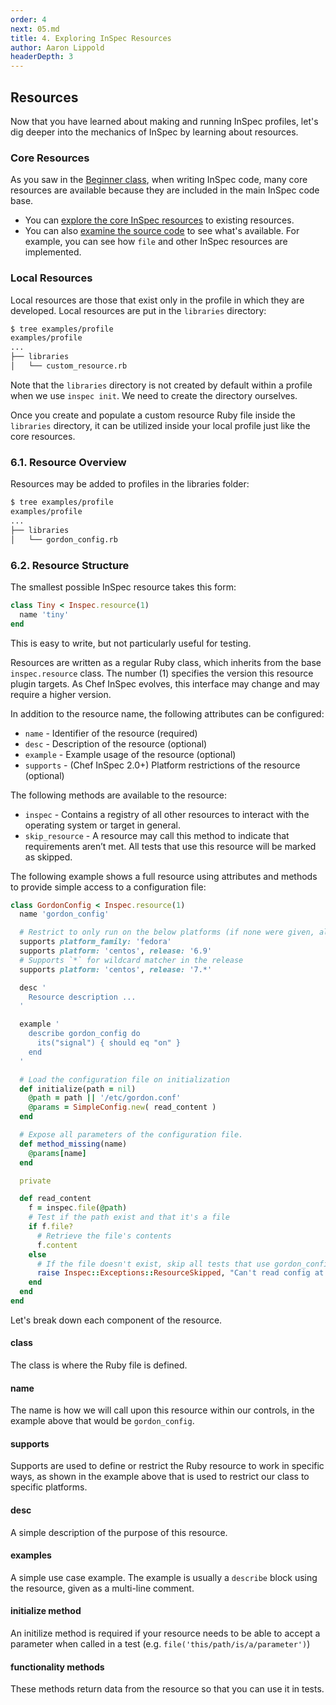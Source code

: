 ```yaml
---
order: 4
next: 05.md
title: 4. Exploring InSpec Resources
author: Aaron Lippold
headerDepth: 3
---
```


## Resources

Now that you have learned about making and running InSpec profiles, let's dig deeper into the mechanics of InSpec by learning about resources.

### Core Resources

As you saw in the [Beginner class](../beginner/README.md), when writing InSpec code, many core resources are available because they are included in the main InSpec code base.

* You can [explore the core InSpec resources](https://www.inspec.io/docs/reference/resources/) to existing resources.
* You can also [examine the source code](https://github.com/inspec/inspec/tree/master/lib/inspec/resources) to see what's available. For example, you can see how `file` and other InSpec resources are implemented.

### Local Resources
Local resources are those that exist only in the profile in which they are developed. Local resources are put in the `libraries` directory:
```bash
$ tree examples/profile
examples/profile
...
├── libraries
│   └── custom_resource.rb
```
Note that the `libraries` directory is not created by default within a profile when we use `inspec init`. We need to create the directory ourselves.

Once you create and populate a custom resource Ruby file inside the `libraries` directory, it can be utilized inside your local profile just like the core resources.

### 6.1. Resource Overview

Resources may be added to profiles in the libraries folder:
```bash
$ tree examples/profile
examples/profile
...
├── libraries
│   └── gordon_config.rb
```

### 6.2. Resource Structure

The smallest possible InSpec resource takes this form:

```ruby
class Tiny < Inspec.resource(1)
  name 'tiny'
end
```

This is easy to write, but not particularly useful for testing.

Resources are written as a regular Ruby class, which inherits from the base `inspec.resource` class. The number (1) specifies the version this resource plugin targets. As Chef InSpec evolves, this interface may change and may require a higher version.

In addition to the resource name, the following attributes can be configured:

- `name` - Identifier of the resource (required)  
- `desc` - Description of the resource (optional)  
- `example` - Example usage of the resource (optional)  
- `supports` - (Chef InSpec 2.0+) Platform restrictions of the resource (optional)  

The following methods are available to the resource:

- `inspec` - Contains a registry of all other resources to interact with the operating system or target in general.
- `skip_resource` - A resource may call this method to indicate that requirements aren’t met. All tests that use this resource will be marked as skipped.

The following example shows a full resource using attributes and methods to provide simple access to a configuration file:
```ruby
class GordonConfig < Inspec.resource(1)
  name 'gordon_config'

  # Restrict to only run on the below platforms (if none were given, all OS's supported)
  supports platform_family: 'fedora'
  supports platform: 'centos', release: '6.9'
  # Supports `*` for wildcard matcher in the release
  supports platform: 'centos', release: '7.*'

  desc '
    Resource description ...
  '

  example '
    describe gordon_config do
      its("signal") { should eq "on" }
    end
  '

  # Load the configuration file on initialization
  def initialize(path = nil)
    @path = path || '/etc/gordon.conf'
    @params = SimpleConfig.new( read_content )
  end

  # Expose all parameters of the configuration file.
  def method_missing(name)
    @params[name]
  end

  private

  def read_content
    f = inspec.file(@path)
    # Test if the path exist and that it's a file
    if f.file?
      # Retrieve the file's contents
      f.content
    else
      # If the file doesn't exist, skip all tests that use gordon_config
      raise Inspec::Exceptions::ResourceSkipped, "Can't read config at #{@path}"
    end
  end
end
```

Let's break down each component of the resource.

#### class
The class is where the Ruby file is defined.
#### name
The name is how we will call upon this resource within our controls, in the example above that would be `gordon_config`.
#### supports
Supports are used to define or restrict the Ruby resource to work in specific ways, as shown in the example above that is used to restrict our class to specific platforms.
#### desc 
A simple description of the purpose of this resource.
#### examples
A simple use case example. The example is usually a `describe` block using the resource, given as a multi-line comment.
#### initialize method
An initilize method is required if your resource needs to be able to accept a parameter when called in a test (e.g. `file('this/path/is/a/parameter')`)
#### functionality methods
These methods return data from the resource so that you can use it in tests. 